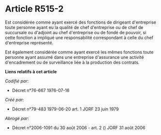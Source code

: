# Article R515-2

Est considérée comme ayant exercé des fonctions de dirigeant d'entreprise toute personne ayant eu la qualité de chef
d'entreprise ou de chef de succursale ou d'adjoint au chef d'entreprise ou de fondé de pouvoir, si cette fonction a impliqué
une responsabilité correspondant à celle du chef d'entreprise représenté.

Est également considérée comme ayant exercé les mêmes fonctions toute personne ayant assumé dans une entreprise d'assurance
une activité d'encadrement ou de surveillance liée à la production des contrats.

**Liens relatifs à cet article**

_Codifié par_:

  - Décret n°76-667 1976-07-16

_Créé par_:

  - Décret n°79-483 1979-06-20 art. 1 JORF 23 juin 1979

_Abrogé par_:

  - Décret n°2006-1091 du 30 août 2006 - art. 2 () JORF 31 août 2006
